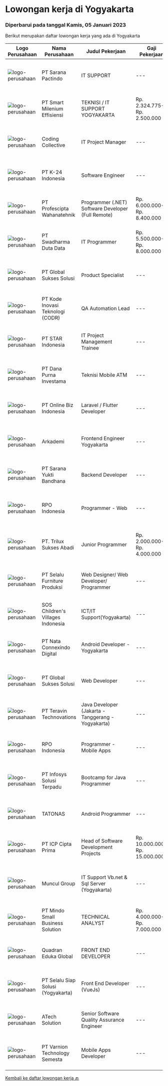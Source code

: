 
  # Lowongan kerja di Yogyakarta

  ### Diperbarui pada tanggal Kamis, 05 Januari 2023

  Berikut merupakan daftar lowongan kerja yang ada di Yogyakarta

  |Logo Perusahaan | Nama Perusahaan | Judul Pekerjaan | Gaji Pekerjaan | Lokasi | Deskripsi | Tanggal diunggah | Pranala |
  | -------------- | --------------- | --------------- | --------- | --------- | -------------- | ------- | ----------- |
  |![logo-perusahaan](https://image-service-cdn.seek.com.au/98982338245954acade7338ecccff8adaf4bc449/ee4dce1061f3f616224767ad58cb2fc751b8d2dc)|PT Sarana Pactindo|IT SUPPORT|---|Yogyakarta|Deskripsi Pekerjaan : Melakukan implementasi pemasangan baru dan traning setelah registrasi klien baru. Memastikan training product knowledge yang...|Rabu, 04 Januari 2023|https://www.jobstreet.co.id/id/job/it-support-4167997?token=0~0c384974-aca9-4700-9ab2-b51c71f9325b&sectionRank=1&jobId=jobstreet-id-job-4167997|
|![logo-perusahaan](https://image-service-cdn.seek.com.au/5aa1412635f7d8bd85eecbfaa8fb9b59f4b69f25/ee4dce1061f3f616224767ad58cb2fc751b8d2dc)|PT Smart Milenium Effisiensi|TEKNISI / IT SUPPORT YOGYAKARTA|Rp. 2.324.775-Rp. 2.500.000|Yogyakarta|.Kualifikasi :  Pendidikan min.SMK Teknik Komputer dan Jaringan Berkepribadian baik dan motivasi tinggi Mampu bekerja secara individual maupun tim...|Selasa, 03 Januari 2023|https://www.jobstreet.co.id/id/job/teknisi-it-support-yogyakarta-4166616?token=0~0c384974-aca9-4700-9ab2-b51c71f9325b&sectionRank=2&jobId=jobstreet-id-job-4166616|
|![logo-perusahaan](https://image-service-cdn.seek.com.au/4fddfd60b14a8dda81ad69840105bea3030f5eb5/ee4dce1061f3f616224767ad58cb2fc751b8d2dc)|Coding Collective|IT Project Manager|---|Yogyakarta|Duties and Responsibilities: Lead assigned projects, including assigning tasks, coordinating efforts, and monitoring performance Collaborate...|Selasa, 03 Januari 2023|https://www.jobstreet.co.id/id/job/it-project-manager-4165794?token=0~0c384974-aca9-4700-9ab2-b51c71f9325b&sectionRank=3&jobId=jobstreet-id-job-4165794|
|![logo-perusahaan](https://image-service-cdn.seek.com.au/e6843f93bd02960b62d7641dfccc40a8d970b8f7/ee4dce1061f3f616224767ad58cb2fc751b8d2dc)|PT K-24 Indonesia|Software Engineer|---|Yogyakarta|- mengerjakan pengembangan aplikasi website, android, ios K24Klik- mengerjakan pengembangan software internal di K24Klik- terus belajar teknologi...|Rabu, 04 Januari 2023|https://www.jobstreet.co.id/id/job/software-engineer-4167238?token=0~0c384974-aca9-4700-9ab2-b51c71f9325b&sectionRank=4&jobId=jobstreet-id-job-4167238|
|![logo-perusahaan](https://image-service-cdn.seek.com.au/bef80762c5f9584e231217c627ef6f9366387b73/ee4dce1061f3f616224767ad58cb2fc751b8d2dc)|PT Profescipta Wahanatehnik|Programmer (.NET)  Software Developer (Full Remote)|Rp. 6.000.000-Rp. 8.400.000|Jawa Tengah|Responsibilities : Full Remote. Any candidates across Indonesia are welcome, Develop efficient code based on Functional requirements from business...|Rabu, 04 Januari 2023|https://www.jobstreet.co.id/id/job/programmer-.net-software-developer-full-remote-4168911?token=0~0c384974-aca9-4700-9ab2-b51c71f9325b&sectionRank=5&jobId=jobstreet-id-job-4168911|
|![logo-perusahaan](https://image-service-cdn.seek.com.au/0f683dc67275bb803453d1e92fb7cd7b12b824b6/ee4dce1061f3f616224767ad58cb2fc751b8d2dc)|PT Swadharma Duta Data|IT Programmer|Rp. 5.500.000-Rp. 8.000.000|Jakarta Raya|Kualifikasi Pekerjaan : Pendidikan minimum D3/S1 Jurusan IT Menguasai salah satu bahasan pemograman dibawah ini : Java, C, C++, PHP, Phyton, Basic,...|Selasa, 03 Januari 2023|https://www.jobstreet.co.id/id/job/it-programmer-4165084?token=0~0c384974-aca9-4700-9ab2-b51c71f9325b&sectionRank=6&jobId=jobstreet-id-job-4165084|
|![logo-perusahaan](https://image-service-cdn.seek.com.au/186a9ca97c9050b5f74b9d52c29d1295c842cef8/ee4dce1061f3f616224767ad58cb2fc751b8d2dc)|PT Global Sukses Solusi|Product Specialist|---|Yogyakarta|Develop and conduct research for Product Development. Develop and implement strategies for Product Development. Implement and evaluate the Product...|Rabu, 04 Januari 2023|https://www.jobstreet.co.id/id/job/product-specialist-4167375?token=0~0c384974-aca9-4700-9ab2-b51c71f9325b&sectionRank=7&jobId=jobstreet-id-job-4167375|
|![logo-perusahaan](https://image-service-cdn.seek.com.au/6d97a4ffe0f325e8e84b260a2064eead4009eff7/ee4dce1061f3f616224767ad58cb2fc751b8d2dc)|PT Kode Inovasi Teknologi (CODR)|QA Automation Lead|---|Jakarta Raya|Minimum Requirements: Candidates must possess at least a Bachelor's Degree in Engineering (Computer/Telecommunication), Computer Science/Information...|Selasa, 03 Januari 2023|https://www.jobstreet.co.id/id/job/qa-automation-lead-4166471?token=0~0c384974-aca9-4700-9ab2-b51c71f9325b&sectionRank=8&jobId=jobstreet-id-job-4166471|
|![logo-perusahaan](https://image-service-cdn.seek.com.au/d1ca07dca5d15717a9cf25e2384ec10d50f8fd48/ee4dce1061f3f616224767ad58cb2fc751b8d2dc)|PT STAR Indonesia|IT Project  Management Trainee|---|Sleman|PT STAR Software Indonesia is looking for professional talent to support our sister company, PT Kode Evolusi Bangsa (KODEGIRI).We are currently...|Selasa, 03 Januari 2023|https://www.jobstreet.co.id/id/job/it-project-management-trainee-4166660?token=0~0c384974-aca9-4700-9ab2-b51c71f9325b&sectionRank=9&jobId=jobstreet-id-job-4166660|
|![logo-perusahaan](https://i.ibb.co/sqvTCh9/112815900-stock-vector-no-image-available-icon-flat-vector.webp)|PT Dana Purna Investama|Teknisi Mobile ATM|---|Cilacap|Kualifikasi "Teknisi Mobile ATM" : Diutamakan berdomisli dekat dengan area cabang masing-masing area Usia maksimal 35 tahun Pendidikan STM / SMK...|Senin, 02 Januari 2023|https://www.jobstreet.co.id/id/job/teknisi-mobile-atm-4164508?token=0~0c384974-aca9-4700-9ab2-b51c71f9325b&sectionRank=10&jobId=jobstreet-id-job-4164508|
|![logo-perusahaan](https://image-service-cdn.seek.com.au/f8e237c83fae71126acd13d29ac226612da2b8f3/ee4dce1061f3f616224767ad58cb2fc751b8d2dc)|PT Online Biz Indonesia|Laravel / Flutter Developer|---|Bandung|Responsibilities: Develop, enhance and maintain existing applications. Deliver project on time with good commented and maintainable code. Write unit...|Rabu, 04 Januari 2023|https://www.jobstreet.co.id/id/job/laravel-flutter-developer-4167007?token=0~0c384974-aca9-4700-9ab2-b51c71f9325b&sectionRank=11&jobId=jobstreet-id-job-4167007|
|![logo-perusahaan](https://image-service-cdn.seek.com.au/562f975d0a2cb3aa626cdda3c3fc78c82c73d9ff/ee4dce1061f3f616224767ad58cb2fc751b8d2dc)|Arkademi|Frontend Engineer Yogyakarta|---|Sleman|Create and maintenance frontend website using ReactJS and API Create reusable components and front-end libraries for future needs Translating UI...|Selasa, 03 Januari 2023|https://www.jobstreet.co.id/id/job/frontend-engineer-yogyakarta-4149702?token=0~0c384974-aca9-4700-9ab2-b51c71f9325b&sectionRank=12&jobId=jobstreet-id-job-4149702|
|![logo-perusahaan](https://image-service-cdn.seek.com.au/868f63a64728404e8b7a87891ab0870227c37649/ee4dce1061f3f616224767ad58cb2fc751b8d2dc)|PT Sarana Yukti Bandhana|Backend Developer|---|Yogyakarta|Job Description : Explore current new available technology in the market to be implemented in the company Analyze current system and give necessary...|Rabu, 04 Januari 2023|https://www.jobstreet.co.id/id/job/backend-developer-4166997?token=0~0c384974-aca9-4700-9ab2-b51c71f9325b&sectionRank=13&jobId=jobstreet-id-job-4166997|
|![logo-perusahaan](https://image-service-cdn.seek.com.au/b57dfce2a0c73adeeb909d2a9fdbf2d25e4603ee/ee4dce1061f3f616224767ad58cb2fc751b8d2dc)|RPO Indonesia|Programmer - Web|---|Jakarta Raya|We are currently looking for a Programmer - Web on behalf of our client PT. Gema Technology Cahaya Gemilang which is engaged in IT Solution.Job...|Senin, 02 Januari 2023|https://www.jobstreet.co.id/id/job/programmer-web-4163639?token=0~0c384974-aca9-4700-9ab2-b51c71f9325b&sectionRank=14&jobId=jobstreet-id-job-4163639|
|![logo-perusahaan](https://i.ibb.co/sqvTCh9/112815900-stock-vector-no-image-available-icon-flat-vector.webp)|PT. Trilux Sukses Abadi|Junior Programmer|Rp. 2.000.000-Rp. 4.000.000|Bantul|Tenaga Programmer Full StackDengan Tanggung Jawab, Mengembangkan sistem aplikasi pengelolaan Asset alat Kesehatan Rumah sakit dan Fasyankes Lainnya....|Minggu, 01 Januari 2023|https://www.jobstreet.co.id/id/job/junior-programmer-4163130?token=0~0c384974-aca9-4700-9ab2-b51c71f9325b&sectionRank=15&jobId=jobstreet-id-job-4163130|
|![logo-perusahaan](https://image-service-cdn.seek.com.au/c4ca92c74a38a76d251a8b6d1eec860c29f8ccab/ee4dce1061f3f616224767ad58cb2fc751b8d2dc)|PT Selalu Furniture Produksi|Web Designer/ Web Developer/ Programmer|---|Sleman|Web Designer / Web Developer / ProgrammerQualifications:1.      Have the similar roles as Web Designer/ Developer/ Programmer min.2 years2.      A...|Rabu, 04 Januari 2023|https://www.jobstreet.co.id/id/job/web-designer-web-developer-programmer-4167171?token=0~0c384974-aca9-4700-9ab2-b51c71f9325b&sectionRank=16&jobId=jobstreet-id-job-4167171|
|![logo-perusahaan](https://image-service-cdn.seek.com.au/6fe7764445742f843d4b7e9b2e25894eb3e31635/ee4dce1061f3f616224767ad58cb2fc751b8d2dc)|SOS Children's Villages Indonesia|ICT/IT Support(Yogyakarta)|---|Yogyakarta|POSITION PURPOSE The ICT Staff: Planning and application of Information and communication technology to developing and implementing National and...|Jumat, 30 Desember 2022|https://www.jobstreet.co.id/id/job/ict-it-support-yogyakarta-4152842?token=0~0c384974-aca9-4700-9ab2-b51c71f9325b&sectionRank=17&jobId=jobstreet-id-job-4152842|
|![logo-perusahaan](https://image-service-cdn.seek.com.au/8d0b5a38ccc2120b6fe64009f515525db626da97/ee4dce1061f3f616224767ad58cb2fc751b8d2dc)|PT Nata Connexindo Digital|Android Developer - Yogyakarta|---|Yogyakarta|General Specification:Young passionate, maximal age 30D3/S1 in Information Technology (Computer Science) with minimum IPK 3.00Must be a creative,...|Rabu, 04 Januari 2023|https://www.jobstreet.co.id/id/job/android-developer-yogyakarta-4150584?token=0~0c384974-aca9-4700-9ab2-b51c71f9325b&sectionRank=18&jobId=jobstreet-id-job-4150584|
|![logo-perusahaan](https://image-service-cdn.seek.com.au/186a9ca97c9050b5f74b9d52c29d1295c842cef8/ee4dce1061f3f616224767ad58cb2fc751b8d2dc)|PT Global Sukses Solusi|Web Developer|---|Yogyakarta|Job Summary Mengembangkan user interface web dan komponen yang ada di dalamnya sesuai dengan workflow ReactJs dan best practice-nya Membuat library...|Minggu, 01 Januari 2023|https://www.jobstreet.co.id/id/job/web-developer-4154786?token=0~0c384974-aca9-4700-9ab2-b51c71f9325b&sectionRank=19&jobId=jobstreet-id-job-4154786|
|![logo-perusahaan](https://image-service-cdn.seek.com.au/00c5fccd7e7da99c6c551506f244b709f37b24cb/ee4dce1061f3f616224767ad58cb2fc751b8d2dc)|PT Teravin Technovations|Java Developer (Jakarta - Tanggerang - Yogyakarta)|---|Jakarta Raya|We are looking for a Java Developer with experience in building high-performing, scalable, enterprise-grade applications. You will be part of a...|Rabu, 04 Januari 2023|https://www.jobstreet.co.id/id/job/java-developer-jakarta-tanggerang-yogyakarta-4156354?token=0~0c384974-aca9-4700-9ab2-b51c71f9325b&sectionRank=20&jobId=jobstreet-id-job-4156354|
|![logo-perusahaan](https://image-service-cdn.seek.com.au/b57dfce2a0c73adeeb909d2a9fdbf2d25e4603ee/ee4dce1061f3f616224767ad58cb2fc751b8d2dc)|RPO Indonesia|Programmer - Mobile Apps|---|Jakarta Raya|We are currently looking for a Programmer - Mobile Apps on behalf of our client PT. Gema Technology Cahaya Gemilang which is engaged in IT...|Senin, 02 Januari 2023|https://www.jobstreet.co.id/id/job/programmer-mobile-apps-4163672?token=0~0c384974-aca9-4700-9ab2-b51c71f9325b&sectionRank=21&jobId=jobstreet-id-job-4163672|
|![logo-perusahaan](https://image-service-cdn.seek.com.au/82d403a01c9fe504042ec15fa2581f27695b6446/ee4dce1061f3f616224767ad58cb2fc751b8d2dc)|PT Infosys Solusi Terpadu|Bootcamp for Java Programmer|---|Yogyakarta|Learning and conduct software analysis, programming, testing, and debugging, as well as recommending changes to improve the established processes....|Senin, 02 Januari 2023|https://www.jobstreet.co.id/id/job/bootcamp-for-java-programmer-4163742?token=0~0c384974-aca9-4700-9ab2-b51c71f9325b&sectionRank=22&jobId=jobstreet-id-job-4163742|
|![logo-perusahaan](https://image-service-cdn.seek.com.au/c11a880d3f602bfdd1266c82a04713974d447cb3/ee4dce1061f3f616224767ad58cb2fc751b8d2dc)|TATONAS|Android Programmer|---|Sleman|Kualifikasi: Pendidikan D3 atau S1 Ilmu Komputer, Teknik Komputer, Teknologi Informasi atau yang setara Menguasai MySQL Server Pengalaman minimal 2...|Senin, 02 Januari 2023|https://www.jobstreet.co.id/id/job/android-programmer-4163322?token=0~0c384974-aca9-4700-9ab2-b51c71f9325b&sectionRank=23&jobId=jobstreet-id-job-4163322|
|![logo-perusahaan](https://image-service-cdn.seek.com.au/93e6dad843d24e4594bfcaa869dd5928ad23e0e4/ee4dce1061f3f616224767ad58cb2fc751b8d2dc)|PT ICP Cipta Prima|Head of Software Development Projects|Rp. 10.000.000-Rp. 15.000.000|Jakarta Raya|Requirements : Graduated with Bachelor's Degree (S1) in Computer Science from a reputable university. 8+ years of software development experience. At...|Jumat, 30 Desember 2022|https://www.jobstreet.co.id/id/job/head-of-software-development-projects-4151691?token=0~0c384974-aca9-4700-9ab2-b51c71f9325b&sectionRank=24&jobId=jobstreet-id-job-4151691|
|![logo-perusahaan](https://image-service-cdn.seek.com.au/69fde52f2034077fc0aa6e4838ef59b60c6d2d28/ee4dce1061f3f616224767ad58cb2fc751b8d2dc)|Muncul Group|IT Support Vb.net & Sql Server (Yogyakarta)|---|Yogyakarta|Deskripsi Pekerjaan : Mahir menggunakan bahasa pemrograman VB NET Desktop maupun Web (ASP.NET) Mahir menggunakan bahasa pemrograman SQL khususnya...|Rabu, 28 Desember 2022|https://www.jobstreet.co.id/id/job/it-support-vb.net-sql-server-yogyakarta-4159031?token=0~0c384974-aca9-4700-9ab2-b51c71f9325b&sectionRank=25&jobId=jobstreet-id-job-4159031|
|![logo-perusahaan](https://i.ibb.co/sqvTCh9/112815900-stock-vector-no-image-available-icon-flat-vector.webp)|PT Mindo Small Business Solution|TECHNICAL ANALYST|Rp. 4.000.000-Rp. 7.000.000|Yogyakarta|Minimum Qualifications and Experience : Bachelor's degree in related fields. Have at least 2 years of working experience in the related field...|Kamis, 29 Desember 2022|https://www.jobstreet.co.id/id/job/technical-analyst-4144210?token=0~0c384974-aca9-4700-9ab2-b51c71f9325b&sectionRank=26&jobId=jobstreet-id-job-4144210|
|![logo-perusahaan](https://image-service-cdn.seek.com.au/f8aaed6f5dca28409d22b1edf9b3e0204b45856c/ee4dce1061f3f616224767ad58cb2fc751b8d2dc)|Quadran Eduka Global|FRONT END DEVELOPER|---|Jakarta Raya|Kualifikasi: Pendidikan S1 Teknik Informatika/Sistem Informasi Pengalaman minimal 1 tahun dengan Bahasa Pemrograman PHP, Web Services, HTML,...|Kamis, 29 Desember 2022|https://www.jobstreet.co.id/id/job/front-end-developer-4151278?token=0~0c384974-aca9-4700-9ab2-b51c71f9325b&sectionRank=27&jobId=jobstreet-id-job-4151278|
|![logo-perusahaan](https://image-service-cdn.seek.com.au/783aa3dc6203dd696e9c6f94f684e60923d36ebb/ee4dce1061f3f616224767ad58cb2fc751b8d2dc)|PT Selalu Siap Solusi (Yogyakarta)|Front End Developer (VueJs)|---|Yogyakarta|KiriminAja a company engaged in the field of logistics technology. We are looking for new talents to fill the position of VueJs Developer (Front End)...|Sabtu, 31 Desember 2022|https://www.jobstreet.co.id/id/job/front-end-developer-vuejs-4146768?token=0~0c384974-aca9-4700-9ab2-b51c71f9325b&sectionRank=28&jobId=jobstreet-id-job-4146768|
|![logo-perusahaan](https://image-service-cdn.seek.com.au/01cd86444ba33e86855e0cce80ed2ebf9dcff3e2/ee4dce1061f3f616224767ad58cb2fc751b8d2dc)|ATech Solution|Senior Software Quality Assurance Engineer|---|Bali|Requirements:What you need to have :* Min. 4 years of active software QA experience.* Strong knowledge of software QA methodologies, tools, and...|Kamis, 29 Desember 2022|https://www.jobstreet.co.id/id/job/senior-software-quality-assurance-engineer-4144178?token=0~0c384974-aca9-4700-9ab2-b51c71f9325b&sectionRank=29&jobId=jobstreet-id-job-4144178|
|![logo-perusahaan](https://image-service-cdn.seek.com.au/9d519d1d9812b39e882a6e811a0079b9d4f2ef79/ee4dce1061f3f616224767ad58cb2fc751b8d2dc)|PT Varnion Technology Semesta|Mobile Apps Developer|---|Yogyakarta|Job Descriptions:• App coding, testing, debugging, documenting • Contributing to the development of project schedules and workflows • Recommending...|Jumat, 30 Desember 2022|https://www.jobstreet.co.id/id/job/mobile-apps-developer-4144691?token=0~0c384974-aca9-4700-9ab2-b51c71f9325b&sectionRank=30&jobId=jobstreet-id-job-4144691|


  [Kembali ke daftar lowongan kerja 🔙](../README.md#daftar-lowongan-kerja)
  